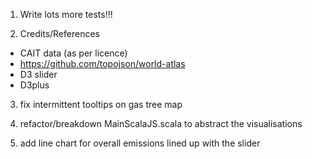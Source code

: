 1. Write lots more tests!!!

2. Credits/References
  * CAIT data (as per licence)
  * https://github.com/topojson/world-atlas
  * D3 slider
  * D3plus

3. fix intermittent tooltips on gas tree map

4. refactor/breakdown MainScalaJS.scala to abstract the visualisations

5. add line chart for overall emissions lined up with the slider